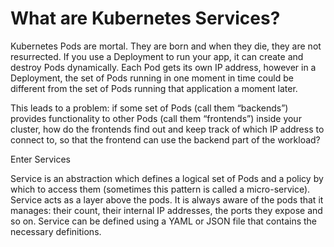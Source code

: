 # What are Kubernetes Services?

Kubernetes Pods are mortal. They are born and when they die, they are not resurrected. If you use a Deployment to run your app, it can create and destroy Pods dynamically. Each Pod gets its own IP address, however in a Deployment, the set of Pods running in one moment in time could be different from the set of Pods running that application a moment later.

This leads to a problem: if some set of Pods (call them “backends”) provides functionality to other Pods (call them “frontends”) inside your cluster, how do the frontends find out and keep track of which IP address to connect to, so that the frontend can use the backend part of the workload?

Enter Services

Service is an abstraction which defines a logical set of Pods and a policy by which to access them (sometimes this pattern is called a micro-service). Service acts as a layer above the pods. It is always aware of the pods that it manages: their count, their internal IP addresses, the ports they expose and so on. Service can be defined using a YAML or JSON file that contains the necessary definitions.


